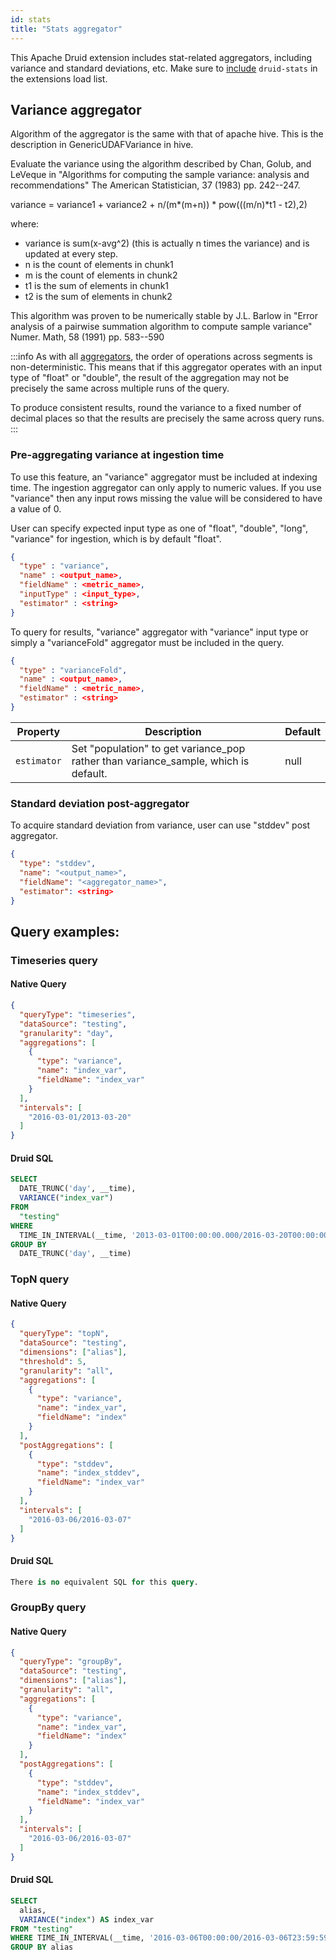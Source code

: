 ```yaml
---
id: stats
title: "Stats aggregator"
---
```


<!--
  ~ Licensed to the Apache Software Foundation (ASF) under one
  ~ or more contributor license agreements.  See the NOTICE file
  ~ distributed with this work for additional information
  ~ regarding copyright ownership.  The ASF licenses this file
  ~ to you under the Apache License, Version 2.0 (the
  ~ "License"); you may not use this file except in compliance
  ~ with the License.  You may obtain a copy of the License at
  ~
  ~   http://www.apache.org/licenses/LICENSE-2.0
  ~
  ~ Unless required by applicable law or agreed to in writing,
  ~ software distributed under the License is distributed on an
  ~ "AS IS" BASIS, WITHOUT WARRANTIES OR CONDITIONS OF ANY
  ~ KIND, either express or implied.  See the License for the
  ~ specific language governing permissions and limitations
  ~ under the License.
  -->


This Apache Druid extension includes stat-related aggregators, including variance and standard deviations, etc. Make sure to [include](../../configuration/extensions.md#loading-extensions) `druid-stats` in the extensions load list.

## Variance aggregator

Algorithm of the aggregator is the same with that of apache hive. This is the description in GenericUDAFVariance in hive.

Evaluate the variance using the algorithm described by Chan, Golub, and LeVeque in
"Algorithms for computing the sample variance: analysis and recommendations"
The American Statistician, 37 (1983) pp. 242--247.

variance = variance1 + variance2 + n/(m*(m+n)) * pow(((m/n)*t1 - t2),2)

where: 
 - variance is sum(x-avg^2) (this is actually n times the variance)
and is updated at every step. 
 - n is the count of elements in chunk1 
 - m is the count of elements in chunk2 
 - t1 is the sum of elements in chunk1
 - t2 is the sum of elements in chunk2

This algorithm was proven to be numerically stable by J.L. Barlow in
"Error analysis of a pairwise summation algorithm to compute sample variance"
Numer. Math, 58 (1991) pp. 583--590

:::info
 As with all [aggregators](../../querying/sql-aggregations.md), the order of operations across segments is
 non-deterministic. This means that if this aggregator operates with an input type of "float" or "double", the result
 of the aggregation may not be precisely the same across multiple runs of the query.

 To produce consistent results, round the variance to a fixed number of decimal places so that the results are
 precisely the same across query runs.
:::

### Pre-aggregating variance at ingestion time

To use this feature, an "variance" aggregator must be included at indexing time.
The ingestion aggregator can only apply to numeric values. If you use "variance"
then any input rows missing the value will be considered to have a value of 0.

User can specify expected input type as one of "float", "double", "long", "variance" for ingestion, which is by default "float".

```json
{
  "type" : "variance",
  "name" : <output_name>,
  "fieldName" : <metric_name>,
  "inputType" : <input_type>,
  "estimator" : <string>
}
```

To query for results, "variance" aggregator with "variance" input type or simply a "varianceFold" aggregator must be included in the query.

```json
{
  "type" : "varianceFold",
  "name" : <output_name>,
  "fieldName" : <metric_name>,
  "estimator" : <string>
}
```

|Property                 |Description                   |Default                           |
|-------------------------|------------------------------|----------------------------------|
|`estimator`|Set "population" to get variance_pop rather than variance_sample, which is default.|null|


### Standard deviation post-aggregator

To acquire standard deviation from variance, user can use "stddev" post aggregator.

```json
{
  "type": "stddev",
  "name": "<output_name>",
  "fieldName": "<aggregator_name>",
  "estimator": <string>
}
```

## Query examples:

### Timeseries query

#### Native Query
```json
{
  "queryType": "timeseries",
  "dataSource": "testing",
  "granularity": "day",
  "aggregations": [
    {
      "type": "variance",
      "name": "index_var",
      "fieldName": "index_var"
    }
  ],
  "intervals": [
    "2016-03-01/2013-03-20"
  ]
}
```

#### Druid SQL

```SQL
SELECT 
  DATE_TRUNC('day', __time),
  VARIANCE("index_var")
FROM 
  "testing"
WHERE
  TIME_IN_INTERVAL(__time, '2013-03-01T00:00:00.000/2016-03-20T00:00:00.000')
GROUP BY
  DATE_TRUNC('day', __time)
```

### TopN query

#### Native Query

```json
{
  "queryType": "topN",
  "dataSource": "testing",
  "dimensions": ["alias"],
  "threshold": 5,
  "granularity": "all",
  "aggregations": [
    {
      "type": "variance",
      "name": "index_var",
      "fieldName": "index"
    }
  ],
  "postAggregations": [
    {
      "type": "stddev",
      "name": "index_stddev",
      "fieldName": "index_var"
    }
  ],
  "intervals": [
    "2016-03-06/2016-03-07"
  ]
}
```

#### Druid SQL

```SQL
There is no equivalent SQL for this query.
```

### GroupBy query

#### Native Query

```json
{
  "queryType": "groupBy",
  "dataSource": "testing",
  "dimensions": ["alias"],
  "granularity": "all",
  "aggregations": [
    {
      "type": "variance",
      "name": "index_var",
      "fieldName": "index"
    }
  ],
  "postAggregations": [
    {
      "type": "stddev",
      "name": "index_stddev",
      "fieldName": "index_var"
    }
  ],
  "intervals": [
    "2016-03-06/2016-03-07"
  ]
}
```

#### Druid SQL

```SQL
SELECT
  alias,
  VARIANCE("index") AS index_var
FROM "testing"
WHERE TIME_IN_INTERVAL(__time, '2016-03-06T00:00:00/2016-03-06T23:59:59')
GROUP BY alias
```